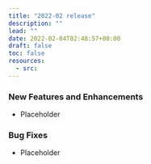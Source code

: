 ```yaml
---
title: "2022-02 release"
description: ""
lead: ""
date: 2022-02-04T02:48:57+00:00
draft: false
toc: false
resources:
  - src:
---
```


### New Features and Enhancements

- Placeholder

### Bug Fixes

- Placeholder
